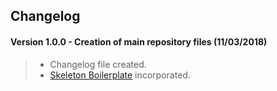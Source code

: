 ## Changelog

#### Version 1.0.0 - Creation of main repository files (11/03/2018) 

> * Changelog file created.
> * [Skeleton Boilerplate](http://getskeleton.com/) incorporated.
